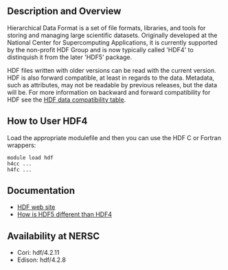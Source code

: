 ## Description and Overview

Hierarchical Data Format is a set of file formats, libraries, and tools for
storing and managing large scientific datasets. Originally developed at the
National Center for Supercomputing Applications, it is currently supported by
the non-profit HDF Group and is now typically called 'HDF4' to distinquish it
from the later 'HDF5' package.

HDF files written with older versions can be read with the current version.
HDF is also forward compatible, at least in regards to the data. Metadata, such
as attributes, may not be readable by previous releases, but the data will be.
For more information on backward and forward compatibility for HDF see the
[HDF data compatibility table](https://support.hdfgroup.org/products/hdf4/HDF-FAQ.html#compat).


## How to User HDF4

Load the appropriate modulefile and then you can use the HDF C or Fortran
wrappers:

```
module load hdf
h4cc ... 
h4fc ... 
```

## Documentation
* [HDF web site](https://portal.hdfgroup.org/display/HDF4/HDF4) 
* [How is HDF5 different than HDF4](https://portal.hdfgroup.org/display/knowledge/How+is+HDF5+different+than+HDF4)

## Availability at NERSC

* Cori: hdf/4.2.11
* Edison: hdf/4.2.8

